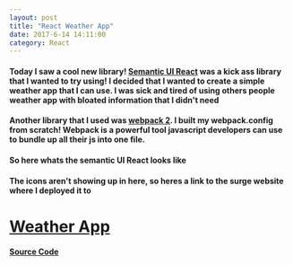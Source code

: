 ```yaml
---
layout: post
title: "React Weather App"
date: 2017-6-14 14:11:00
category: React
---
```


<h4>Today I saw a cool new library! <a href='https://react.semantic-ui.com/introduction' target="_blank">Semantic UI React</a> was a kick ass library that I wanted to try using! I decided that I wanted to create a simple weather app that I can use. I was sick and tired of using others people weather app with bloated information that I didn't need</h4>


<h4>Another library that I used was <a href='https://webpack.js.org/' target="_blank">webpack 2</a>. I built my webpack.config from scratch! Webpack is a powerful tool javascript developers can use to bundle up all their js into one file.

<h4>So here whats the semantic UI React looks like</h4>

<h4>The icons aren't showing up in here, so heres a link to the surge website where I deployed it to</h4>

<h1><a href='http://wu-weather.surge.sh/' target="_blank">Weather App</a></h1>

<h4><a href='https://github.com/TaylorWu21/weather_app' target="_blank">Source Code</a></h4>
<br />
<br />
<br />
<div id="root"></div>

<script type="text/javascript" src="/assets/js/weather-post/bundle.js"></script>